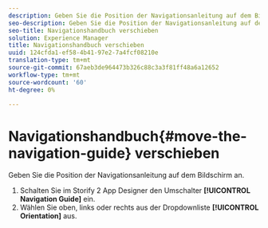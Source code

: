 ```yaml
---
description: Geben Sie die Position der Navigationsanleitung auf dem Bildschirm an.
seo-description: Geben Sie die Position der Navigationsanleitung auf dem Bildschirm an.
seo-title: Navigationshandbuch verschieben
solution: Experience Manager
title: Navigationshandbuch verschieben
uuid: 124cfda1-ef58-4b41-97e2-7a4fcf08210e
translation-type: tm+mt
source-git-commit: 67aeb3de964473b326c88c3a3f81ff48a6a12652
workflow-type: tm+mt
source-wordcount: '60'
ht-degree: 0%

---
```



# Navigationshandbuch{#move-the-navigation-guide} verschieben

Geben Sie die Position der Navigationsanleitung auf dem Bildschirm an.

1. Schalten Sie im Storify 2 App Designer den Umschalter **[!UICONTROL Navigation Guide]** ein.
1. Wählen Sie oben, links oder rechts aus der Dropdownliste **[!UICONTROL Orientation]** aus.
